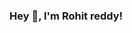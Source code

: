 ### Hey 👋, I'm Rohit reddy!

<!--
**rohit620/rohit620** is a ✨ _special_ ✨ repository because its `README.md` (this file) appears on your GitHub profile.

Here are some ideas to get you started:

- 🔭 I’m currently working on HTML/CSS Javascript Pythom
- 🌱 I’m currently learning Fullstack development
- 👯 I’m looking to collaborate on youtube
- 💬 Ask me about tech related stuff
- 📫 How to reach me: mail-rohitreddy620s@gmail.com

